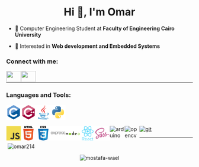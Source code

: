 <h1 align="center">Hi 👋, I'm Omar</h1>

- 🏫 Computer Engineering Student at **Faculty of Engineering Cairo University**

- 👨‍ Interested in **Web development and Embedded Systems**

<h3 align="left"><b>Connect with me:</b></h3>
<p align="left" >
<a href="mailto:omar.mohamed011@eng-st.cu.edu.eg">
  <img align="left" height="30" width="40" src="https://user-images.githubusercontent.com/56788883/152502680-84c9341e-93cf-4ec9-98a2-e61fd8440eb1.png" draggable="false" />
</a>
<a href="https://www.linkedin.com/in/omar-mohamed-a829951a1">
  <img align="left" height="30" width="40" src="https://user-images.githubusercontent.com/56788883/152502595-53ec1266-fc24-4487-8e20-185ce8ca1bb4.png" draggable="false" />
</a>

</p>
<br/>

---

<h3 align="left"><b>Languages and Tools:</b></h3>
<p align="left">
  
<!-- langauages -->
<a href="https://www.cprogramming.com/" target="_blank"> <img src="https://raw.githubusercontent.com/devicons/devicon/master/icons/c/c-original.svg" alt="c" width="40"  align="left" height="40"/> </a>
<a href="https://www.w3schools.com/cpp/" target="_blank"> <img src="https://raw.githubusercontent.com/devicons/devicon/master/icons/cplusplus/cplusplus-original.svg" alt="cplusplus" align="left" width="40" height="40"/> </a>

<a href="https://www.java.com" target="_blank"> <img src="https://raw.githubusercontent.com/devicons/devicon/master/icons/java/java-original.svg" align="left" alt="java" width="40" height="40"/> </a>

<a href="https://www.python.org" target="_blank"> <img src="https://raw.githubusercontent.com/devicons/devicon/master/icons/python/python-original.svg" alt="python" width="40" height="40"/> </a>
<!-- langauages -->
<!-- Web -->
<a href="https://developer.mozilla.org/en-US/docs/Web/JavaScript" target="_blank" rel="noreferrer"> <img src="https://raw.githubusercontent.com/devicons/devicon/master/icons/javascript/javascript-original.svg" alt="javascript"  align="left" width="40" height="40"/> </a>

<a align="left" href="https://www.w3.org/html/" target="_blank" rel="noreferrer"> <img src="https://raw.githubusercontent.com/devicons/devicon/master/icons/html5/html5-original-wordmark.svg" alt="html5"  align="left" width="40" height="40"/> </a>

<a href="https://www.w3schools.com/css/" target="_blank" rel="noreferrer"> <img src="https://raw.githubusercontent.com/devicons/devicon/master/icons/css3/css3-original-wordmark.svg" alt="css3" align="left" width="40" height="40"/> </a>

<a href="https://expressjs.com" target="_blank" rel="noreferrer"> <img src="https://raw.githubusercontent.com/devicons/devicon/master/icons/express/express-original-wordmark.svg" alt="express"  align="left" width="40" height="40"/> </a>

<a href="https://nodejs.org" target="_blank" rel="noreferrer"> <img src="https://raw.githubusercontent.com/devicons/devicon/master/icons/nodejs/nodejs-original-wordmark.svg" alt="nodejs" align="left" width="40" height="40"/> </a>

<a href="https://reactjs.org/" target="_blank" rel="noreferrer"> <img src="https://raw.githubusercontent.com/devicons/devicon/master/icons/react/react-original-wordmark.svg" alt="react" align="left" width="40" height="40"/> </a>

<a href="https://sass-lang.com" target="_blank" rel="noreferrer"> <img src="https://raw.githubusercontent.com/devicons/devicon/master/icons/sass/sass-original.svg" alt="sass" align="left" width="40" height="40"/> </a>
<!-- end -->

<a href="https://www.arduino.cc/" target="_blank"> <img src="https://cdn.worldvectorlogo.com/logos/arduino-1.svg" alt="arduino" align="left" width="40" height="40"/> </a>

<a href="https://opencv.org/" target="_blank"> <img src="https://www.vectorlogo.zone/logos/opencv/opencv-icon.svg" alt="opencv" align="left" width="40" height="40"/> </a>

<a href="https://git-scm.com/" target="_blank"> <img src="https://www.vectorlogo.zone/logos/git-scm/git-scm-icon.svg" alt="git"  width="40" height="40"/> </a>
</p>

---

<p>&nbsp;<img align="center" src="https://github-readme-stats.vercel.app/api?username=omar214&show_icons=true&locale=en" alt="omar214" /></p>

<!-- <p><img align="center" src="https://github-readme-streak-stats.herokuapp.com/?user=mostafa-wael&theme=dracula" alt="mostafa-wael" /></p> -->

</b>
<p align="center">
    <img src="https://komarev.com/ghpvc/?username=omar214&label=Profile%20views&color=0e75b6&style=flat" alt="mostafa-wael" />
<p>
 </br>
</br>
<!-- thank you animation -->
<!-- <p align="center">
    <img src="https://media.giphy.com/media/jpVnC65DmYeyRL4LHS/giphy.gif" width="20%">
</p> -->
